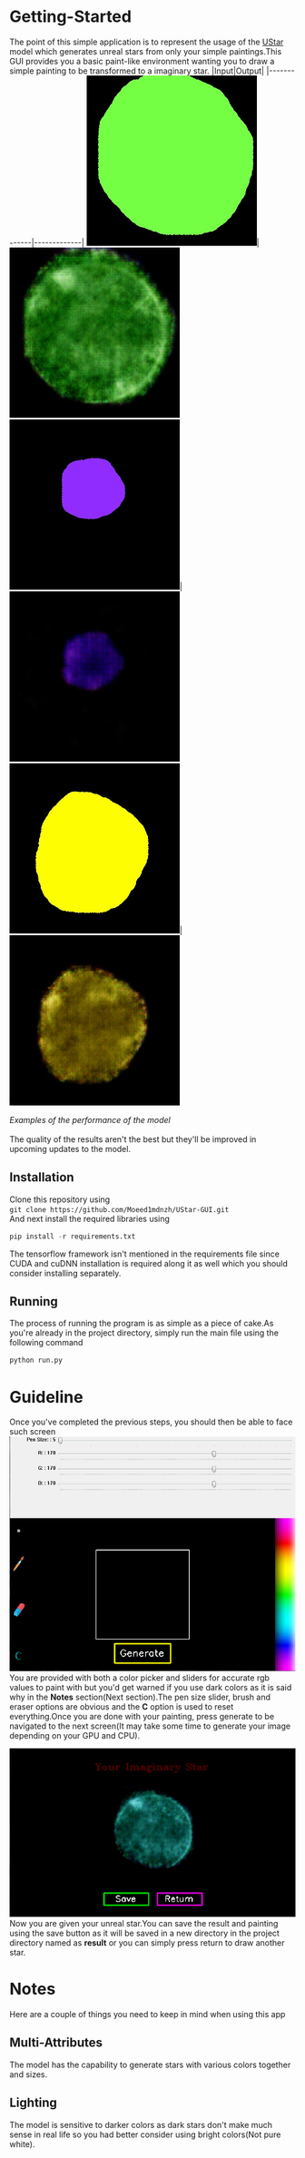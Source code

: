 # Getting-Started
The point of this simple application is to represent the usage of the [UStar](https://github.com/Moeed1mdnzh/UStar) model which generates unreal stars from only your simple paintings.This GUI provides you a basic paint-like environment wanting you to draw a simple painting to be transformed to a imaginary star.
|Input|Output|
|-------------|-------------|
![](https://github.com/Moeed1mdnzh/UStar-GUI/blob/master/images/input_1.jpg)|![](https://github.com/Moeed1mdnzh/UStar-GUI/blob/master/images/result_1.jpg)
![](https://github.com/Moeed1mdnzh/UStar-GUI/blob/master/images/input_2.jpg)|![](https://github.com/Moeed1mdnzh/UStar-GUI/blob/master/images/result_2.jpg)
![](https://github.com/Moeed1mdnzh/UStar-GUI/blob/master/images/input_3.jpg)|![](https://github.com/Moeed1mdnzh/UStar-GUI/blob/master/images/result_3.jpg)

*Examples of the performance of the model*<br /><br />
The quality of the results aren't the best but they'll be improved in upcoming updates to the model.

## Installation
Clone this repository using <br />
`git clone https://github.com/Moeed1mdnzh/UStar-GUI.git`<br />
And next install the required libraries using
```python
pip install -r requirements.txt 
``` 
The tensorflow framework isn't mentioned in the requirements file since CUDA and cuDNN installation is required along it as well which you should consider installing
separately.
## Running
The process of running the program is as simple as a piece of cake.As you're already in the project directory, simply run the main file using the following command
```python
python run.py
```
# Guideline
Once you've completed the previous steps, you should then be able to face such screen
![](https://github.com/Moeed1mdnzh/UStar-GUI/blob/master/images/screen.PNG)
<br />
You are provided with both a color picker and sliders for accurate rgb values to paint with but you'd get warned if you use dark colors as 
it is said why in the **Notes** section(Next section).The pen size slider, brush and eraser options are obvious and the **C** option is used to reset
everything.Once you are done with your painting, press generate to be navigated to the next screen(It may take some time to generate your image depending
on your GPU and CPU).

![](https://github.com/Moeed1mdnzh/UStar-GUI/blob/master/images/result_screen.PNG)
<br />
Now you are given your unreal star.You can save the result and painting using the save button as it will be saved in a new directory in the project directory
named as **result** or you can simply press return to draw another star.

# Notes
Here are a couple of things you need to keep in mind when using this app
## Multi-Attributes
The model has the capability to generate stars with various colors together and sizes.
## Lighting
The model is sensitive to darker colors as dark stars don't make much sense in real life so you had better consider using bright colors(Not pure white).
